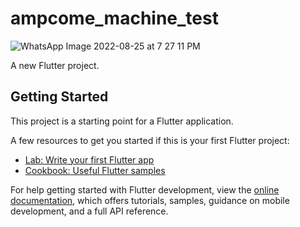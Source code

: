 # ampcome_machine_test
![WhatsApp Image 2022-08-25 at 7 27 11 PM](https://user-images.githubusercontent.com/101513474/186689333-d9f8e9c0-1fb9-4329-a920-e27c18c367b2.jpeg)

A new Flutter project.

## Getting Started

This project is a starting point for a Flutter application.

A few resources to get you started if this is your first Flutter project:

- [Lab: Write your first Flutter app](https://docs.flutter.dev/get-started/codelab)
- [Cookbook: Useful Flutter samples](https://docs.flutter.dev/cookbook)

For help getting started with Flutter development, view the
[online documentation](https://docs.flutter.dev/), which offers tutorials,
samples, guidance on mobile development, and a full API reference.
